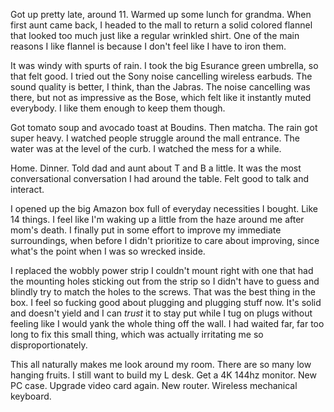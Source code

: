 Got up pretty late, around 11. Warmed up some lunch for grandma. When first aunt came back, I headed to the mall to return a solid colored flannel that looked too much just like a regular wrinkled shirt. One of the main reasons I like flannel is because I don't feel like I have to iron them.

It was windy with spurts of rain. I took the big Esurance green umbrella, so that felt good. I tried out the Sony noise cancelling wireless earbuds. The sound quality is better, I think, than the Jabras. The noise cancelling was there, but not as impressive as the Bose, which felt like it instantly muted everybody. I like them enough to keep them though.

Got tomato soup and avocado toast at Boudins. Then matcha. The rain got super heavy. I watched people struggle around the mall entrance. The water was at the level of the curb. I watched the mess for a while.

Home. Dinner. Told dad and aunt about T and B a little. It was the most conversational conversation I had around the table. Felt good to talk and interact.

I opened up the big Amazon box full of everyday necessities I bought. Like 14 things. I feel like I'm waking up a little from the haze around me after mom's death. I finally put in some effort to improve my immediate surroundings, when before I didn't prioritize to care about improving, since what's the point when I was so wrecked inside.

I replaced the wobbly power strip I couldn't mount right with one that had the mounting holes sticking out from the strip so I didn't have to guess and blindly try to match the holes to the screws. That was the best thing in the box. I feel so fucking good about plugging and plugging stuff now. It's solid and doesn't yield and I can *trust* it to stay put while I tug on plugs without feeling like I would yank the whole thing off the wall. I had waited far, far too long to fix this small thing, which was actually irritating me so disproportionately.

This all naturally makes me look around my room. There are so many low hanging fruits. I still want to build my L desk. Get a 4K 144hz monitor. New PC case. Upgrade video card again. New router. Wireless mechanical keyboard.
